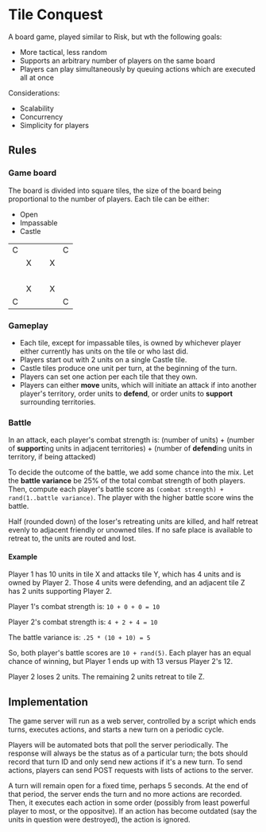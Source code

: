 # Tile Conquest

A board game, played similar to Risk, but wth the following goals:

* More tactical, less random
* Supports an arbitrary number of players on the same board
* Players can play simultaneously by queuing actions which are executed all at once

Considerations:

* Scalability
* Concurrency
* Simplicity for players

## Rules

### Game board
The board is divided into square tiles, the size of the board being proportional to the number of players. Each tile can be either:

* Open
* Impassable
* Castle

<table>
  <tr>
    <td>C</td> <td></td> <td></td> <td></td> <td>C</td>
  </tr>
  <tr>
    <td></td> <td>X</td> <td></td> <td>X</td> <td></td>
  </tr>
  <tr>
    <td></td> <td></td> <td>&nbsp;</td> <td></td> <td></td>
  </tr>
  <tr>
    <td></td> <td>X</td> <td></td> <td>X</td> <td></td>
  </tr>
  <tr>
    <td>C</td> <td></td> <td></td> <td></td> <td>C</td>
  </tr>
</table>

### Gameplay

* Each tile, except for impassable tiles, is owned by whichever player either currently has units on the tile or who last did. 
* Players start out with 2 units on a single Castle tile.
* Castle tiles produce one unit per turn, at the beginning of the turn.
* Players can set one action per each tile that they own.
* Players can either **move** units, which will initiate an attack if into another player's territory, order units to **defend**, or order units to **support** surrounding territories.

### Battle

In an attack, each player's combat strength is: (number of units) + (number of **support**ing units in adjacent territories) + (number of **defend**ing units in territory, if being attacked)

To decide the outcome of the battle, we add some chance into the mix. Let the **battle variance** be 25% of the total combat strength of both players. Then, compute each player's battle score as `(combat strength) + rand(1..battle variance)`. The player with the higher battle score wins the battle.

Half (rounded down) of the loser's retreating units are killed, and half retreat evenly to adjacent friendly or unowned tiles. If no safe place is available to retreat to, the units are routed and lost.

#### Example

Player 1 has 10 units in tile X and attacks tile Y, which has 4 units and is owned by Player 2. Those 4 units were defending, and an adjacent tile Z has 2 units supporting Player 2.

Player 1's combat strength is: `10 + 0 + 0 = 10`

Player 2's combat strength is: `4 + 2 + 4 = 10`

The battle variance is: `.25 * (10 + 10) = 5`

So, both player's battle scores are `10 + rand(5)`. Each player has an equal chance of winning, but Player 1 ends up with 13 versus Player 2's 12.

Player 2 loses 2 units. The remaining 2 units retreat to tile Z.


## Implementation

The game server will run as a web server, controlled by a script which ends turns, executes actions, and starts a new turn on a periodic cycle.

Players will be automated bots that poll the server periodically. The response will always be the status as of a particular turn; the bots should record that turn ID and only send new actions if it's a new turn. To send actions, players can send POST requests with lists of actions to the server.

A turn will remain open for a fixed time, perhaps 5 seconds. At the end of that period, the server ends the turn and no more actions are recorded. Then, it executes each action in some order (possibly from least powerful player to most, or the oppositve). If an action has become outdated (say the units in question were destroyed), the action is ignored.
